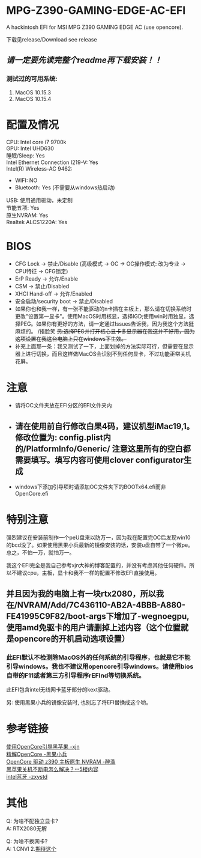 # MPG-Z390-GAMING-EDGE-AC-EFI
A hackintosh EFI for MSI MPG Z390 GAMING EDGE AC (use opencore).

下载见release/Download see release

## ___请一定要先读完整个readme再下载安装！！___

### 测试过的可用系统: 
1. MacOS 10.15.3
2. MacOS 10.15.4

# 配置及情况
CPU: Intel core i7 9700k  
GPU: Intel UHD630  
睡眠/Sleep: Yes  
Intel Ethernet Connection I219-V: Yes  
Intel(R) Wireless-AC 9462: 
- WIFI: NO
- Bluetooth: Yes (不需要从windows热启动)  

USB: 使用通用驱动，未定制  
节能五项: Yes  
原生NVRAM: Yes  
Realtek ALCS1220A: Yes

# BIOS
- CFG Lock -> 禁止/Disable (高级模式 -> OC -> OC操作模式: 改为专业 -> CPU特征 -> CFG锁定)
- ErP Ready -> 允许/Enable
- CSM -> 禁止/Disabled
- XHCI Hand-off -> 允许/Enabled
- 安全启动/security boot -> 禁止/Disabled
- 如果你也和我一样，有一张不能驱动的n卡插在主板上，那么请在切换系统时更改"设置第一显卡"。使用MacOS时用核显，选择IGD;使用win时用独显，选择PEG。如果你有更好的方法，请一定通过Issues告诉我，因为我这个方法挺麻烦的。 /捂脸笑 ~~另:选择PEG并打开核心显卡多显示器在我这并不好用，因为这项设置在我这台电脑上只在windows下生效。~~
- 补充上面那一条：我又测试了一下，上面划掉的方法实际可行，但需要在显示器上进行切换，而且这样做MacOS会识别不到任何显卡，不过功能~~正常~~关机花屏。

# 注意
- 请将OC文件夹放在EFI分区的EFI文件夹内
- ## 请在使用前自行修改白果4码，建议机型iMac19,1。修改位置为: config.plist内的/PlatformInfo/Generic/ 注意这里所有的空白都需要填写。填写内容可使用clover configurator生成
- windows下添加引导项时请添加OC文件夹下的BOOTx64.efi而非OpenCore.efi

# 特别注意
强烈建议在安装前制作一个peU盘来以防万一，因为我在配置完OC后发现win10的bcd没了。如果使用黑果小兵最新的镜像安装的话，安装u盘自带了一个微pe。总之，不怕一万，就怕万一。

我这个EFI完全是我自己参考xjn大神的博客配置的，并没有考虑其他任何硬件。所以不建议cpu，主板，显卡和我不一样的配置不修改EFI直接使用。  
## 并且因为我的电脑上有一块rtx2080，所以我在/NVRAM/Add/7C436110-AB2A-4BBB-A880-FE41995C9F82/boot-args下增加了-wegnoegpu,使用amd免驱卡的用户请删掉上述内容（这个位置就是opencore的开机启动选项设置）

### 此EFI默认不检测除MacOS外的任何系统的引导程序，也就是它不能引导windows。我也不建议用opencore引导windows。请使用bios自带的F11或者第三方引导程序rEFInd等切换系统。

此EFI包含intel无线网卡蓝牙部分的kext驱动。

另: 使用黑果小兵的镜像安装时, 也别忘了将EFI替换成这个哟。

# 参考链接
[使用OpenCore引导黑苹果 -xjn](https://blog.xjn819.com/?p=543)  
[精解OpenCore -黑果小兵](https://blog.daliansky.net/OpenCore-BootLoader.html)  
[OpenCore 驱动 z390 主板原生 NVRAM -醉渔](https://blog.zuiyu1818.cn/posts/z390_NVRAM.html)  
[黑苹果关机不断电怎么解决？--5楼内容](http://bbs.pcbeta.com/viewthread-1793291-1-1.html)  
[intel蓝牙 -zxystd](https://github.com/zxystd/IntelBluetoothFirmware)

# 其他
Q: 为啥不配独立显卡?  
A: RTX2080无解

Q: 为啥不换网卡?  
A: 1.CNVI 2.[期待这个](https://github.com/zxystd/itlwm)
